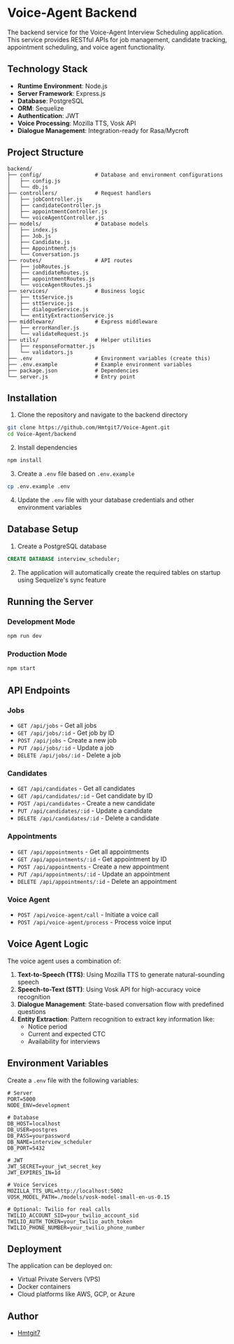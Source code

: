 # Voice-Agent Backend

The backend service for the Voice-Agent Interview Scheduling application. This service provides RESTful APIs for job management, candidate tracking, appointment scheduling, and voice agent functionality.

## Technology Stack

- **Runtime Environment**: Node.js
- **Server Framework**: Express.js
- **Database**: PostgreSQL
- **ORM**: Sequelize
- **Authentication**: JWT
- **Voice Processing**: Mozilla TTS, Vosk API
- **Dialogue Management**: Integration-ready for Rasa/Mycroft

## Project Structure

```
backend/
├── config/                 # Database and environment configurations
│   ├── config.js
│   └── db.js
├── controllers/            # Request handlers
│   ├── jobController.js
│   ├── candidateController.js
│   ├── appointmentController.js
│   └── voiceAgentController.js
├── models/                 # Database models
│   ├── index.js
│   ├── Job.js
│   ├── Candidate.js
│   ├── Appointment.js
│   └── Conversation.js
├── routes/                 # API routes
│   ├── jobRoutes.js
│   ├── candidateRoutes.js
│   ├── appointmentRoutes.js
│   └── voiceAgentRoutes.js
├── services/               # Business logic
│   ├── ttsService.js
│   ├── sttService.js
│   ├── dialogueService.js
│   └── entityExtractionService.js
├── middleware/             # Express middleware
│   ├── errorHandler.js
│   └── validateRequest.js
├── utils/                  # Helper utilities
│   ├── responseFormatter.js
│   └── validators.js
├── .env                    # Environment variables (create this)
├── .env.example            # Example environment variables
├── package.json            # Dependencies
└── server.js               # Entry point
```

## Installation

1. Clone the repository and navigate to the backend directory
```bash
git clone https://github.com/Hmtgit7/Voice-Agent.git
cd Voice-Agent/backend
```

2. Install dependencies
```bash
npm install
```

3. Create a `.env` file based on `.env.example`
```bash
cp .env.example .env
```

4. Update the `.env` file with your database credentials and other environment variables

## Database Setup

1. Create a PostgreSQL database
```sql
CREATE DATABASE interview_scheduler;
```

2. The application will automatically create the required tables on startup using Sequelize's sync feature

## Running the Server

### Development Mode
```bash
npm run dev
```

### Production Mode
```bash
npm start
```

## API Endpoints

### Jobs

- `GET /api/jobs` - Get all jobs
- `GET /api/jobs/:id` - Get job by ID
- `POST /api/jobs` - Create a new job
- `PUT /api/jobs/:id` - Update a job
- `DELETE /api/jobs/:id` - Delete a job

### Candidates

- `GET /api/candidates` - Get all candidates
- `GET /api/candidates/:id` - Get candidate by ID
- `POST /api/candidates` - Create a new candidate
- `PUT /api/candidates/:id` - Update a candidate
- `DELETE /api/candidates/:id` - Delete a candidate

### Appointments

- `GET /api/appointments` - Get all appointments
- `GET /api/appointments/:id` - Get appointment by ID
- `POST /api/appointments` - Create a new appointment
- `PUT /api/appointments/:id` - Update an appointment
- `DELETE /api/appointments/:id` - Delete an appointment

### Voice Agent

- `POST /api/voice-agent/call` - Initiate a voice call
- `POST /api/voice-agent/process` - Process voice input

## Voice Agent Logic

The voice agent uses a combination of:

1. **Text-to-Speech (TTS)**: Using Mozilla TTS to generate natural-sounding speech
2. **Speech-to-Text (STT)**: Using Vosk API for high-accuracy voice recognition
3. **Dialogue Management**: State-based conversation flow with predefined questions
4. **Entity Extraction**: Pattern recognition to extract key information like:
   - Notice period
   - Current and expected CTC
   - Availability for interviews

## Environment Variables

Create a `.env` file with the following variables:

```
# Server
PORT=5000
NODE_ENV=development

# Database
DB_HOST=localhost
DB_USER=postgres
DB_PASS=yourpassword
DB_NAME=interview_scheduler
DB_PORT=5432

# JWT
JWT_SECRET=your_jwt_secret_key
JWT_EXPIRES_IN=1d

# Voice Services
MOZILLA_TTS_URL=http://localhost:5002
VOSK_MODEL_PATH=./models/vosk-model-small-en-us-0.15

# Optional: Twilio for real calls
TWILIO_ACCOUNT_SID=your_twilio_account_sid
TWILIO_AUTH_TOKEN=your_twilio_auth_token
TWILIO_PHONE_NUMBER=your_twilio_phone_number
```

## Deployment

The application can be deployed on:
- Virtual Private Servers (VPS)
- Docker containers
- Cloud platforms like AWS, GCP, or Azure

## Author

- [Hmtgit7](https://github.com/Hmtgit7)